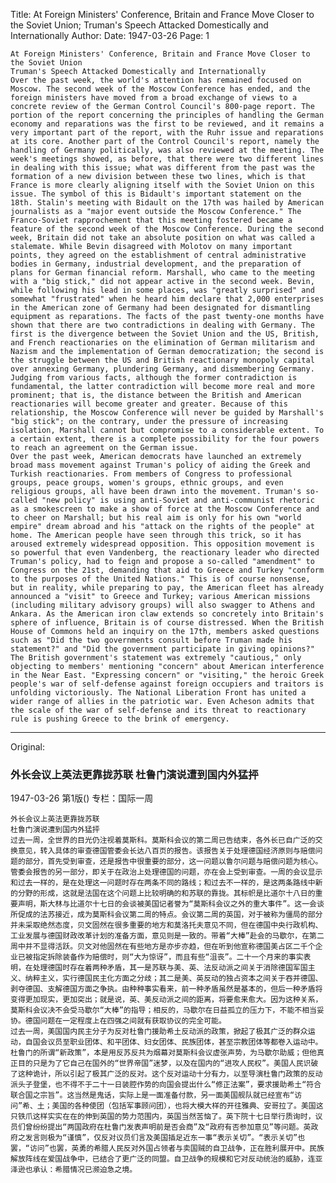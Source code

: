Title: At Foreign Ministers' Conference, Britain and France Move Closer to the Soviet Union; Truman's Speech Attacked Domestically and Internationally
Author:
Date: 1947-03-26
Page: 1

    At Foreign Ministers' Conference, Britain and France Move Closer to the Soviet Union
    Truman's Speech Attacked Domestically and Internationally
    Over the past week, the world's attention has remained focused on Moscow. The second week of the Moscow Conference has ended, and the foreign ministers have moved from a broad exchange of views to a concrete review of the German Control Council's 800-page report. The portion of the report concerning the principles of handling the German economy and reparations was the first to be reviewed, and it remains a very important part of the report, with the Ruhr issue and reparations at its core. Another part of the Control Council's report, namely the handling of Germany politically, was also reviewed at the meeting. The week's meetings showed, as before, that there were two different lines in dealing with this issue; what was different from the past was the formation of a new division between these two lines, which is that France is more clearly aligning itself with the Soviet Union on this issue. The symbol of this is Bidault's important statement on the 18th. Stalin's meeting with Bidault on the 17th was hailed by American journalists as a "major event outside the Moscow Conference." The Franco-Soviet rapprochement that this meeting fostered became a feature of the second week of the Moscow Conference. During the second week, Britain did not take an absolute position on what was called a stalemate. While Bevin disagreed with Molotov on many important points, they agreed on the establishment of central administrative bodies in Germany, industrial development, and the preparation of plans for German financial reform. Marshall, who came to the meeting with a "big stick," did not appear active in the second week. Bevin, while following his lead in some places, was "greatly surprised" and somewhat "frustrated" when he heard him declare that 2,000 enterprises in the American zone of Germany had been designated for dismantling equipment as reparations. The facts of the past twenty-one months have shown that there are two contradictions in dealing with Germany. The first is the divergence between the Soviet Union and the US, British, and French reactionaries on the elimination of German militarism and Nazism and the implementation of German democratization; the second is the struggle between the US and British reactionary monopoly capital over annexing Germany, plundering Germany, and dismembering Germany. Judging from various facts, although the former contradiction is fundamental, the latter contradiction will become more real and more prominent; that is, the distance between the British and American reactionaries will become greater and greater. Because of this relationship, the Moscow Conference will never be guided by Marshall's "big stick"; on the contrary, under the pressure of increasing isolation, Marshall cannot but compromise to a considerable extent. To a certain extent, there is a complete possibility for the four powers to reach an agreement on the German issue.
    Over the past week, American democrats have launched an extremely broad mass movement against Truman's policy of aiding the Greek and Turkish reactionaries. From members of Congress to professional groups, peace groups, women's groups, ethnic groups, and even religious groups, all have been drawn into the movement. Truman's so-called "new policy" is using anti-Soviet and anti-communist rhetoric as a smokescreen to make a show of force at the Moscow Conference and to cheer on Marshall; but his real aim is only for his own "world empire" dream abroad and his "attack on the rights of the people" at home. The American people have seen through this trick, so it has aroused extremely widespread opposition. This opposition movement is so powerful that even Vandenberg, the reactionary leader who directed Truman's policy, had to feign and propose a so-called "amendment" to Congress on the 21st, demanding that aid to Greece and Turkey "conform to the purposes of the United Nations." This is of course nonsense, but in reality, while preparing to pay, the American fleet has already announced a "visit" to Greece and Turkey; various American missions (including military advisory groups) will also swagger to Athens and Ankara. As the American iron claw extends so concretely into Britain's sphere of influence, Britain is of course distressed. When the British House of Commons held an inquiry on the 17th, members asked questions such as "Did the two governments consult before Truman made his statement?" and "Did the government participate in giving opinions?" The British government's statement was extremely "cautious," only objecting to members' mentioning "concern" about American interference in the Near East. "Expressing concern" or "visiting," the heroic Greek people's war of self-defense against foreign occupiers and traitors is unfolding victoriously. The National Liberation Front has united a wider range of allies in the patriotic war. Even Acheson admits that the scale of the war of self-defense and its threat to reactionary rule is pushing Greece to the brink of emergency.



<hr /> 

Original: 


### 外长会议上英法更靠拢苏联  杜鲁门演说遭到国内外猛抨

1947-03-26
第1版()
专栏：国际一周

    外长会议上英法更靠拢苏联
    杜鲁门演说遭到国内外猛抨
    过去一周，全世界的目光仍注视着莫斯科。莫斯科会议的第二周已告结束，各外长已自广泛的交换意见，转入具体的审查德国管委会长达八百页的报告。该报告关于处理德国经济原则与赔偿问题的部分，首先受到审查，还是报告中很重要的部分，这一问题以鲁尔问题与赔偿问题为核心。管委会报告的另一部分，即关于在政治上处理德国的问题，亦在会上受到审查。一周的会议显示和过去一样的，是在处理这一问题时存在两条不同的路线；和过去不一样的，是这两条路线中新的分野的形成，这就是法国在这个问题上比较明确的和苏联的靠拢。其标帜是比道尔十八日的重要声明，斯大林与比道尔十七日的会谈被美国记者誉为“莫斯科会议之外的重大事件”。这一会谈所促成的法苏接近，成为莫斯科会议第二周的特点。会议第二周的英国，对于被称为僵局的部分并未采取绝然态度，贝文固然在很多重要的地方和莫洛托夫意见不同，但在德国中央行政机构、工业发展与德国财政改革计划的准备方面，意见则是一致的。带着“大棒”赴会的马歇尔，在第二周中并不显得活跃。贝文对他固然在有些地方是亦步亦趋，但在听到他宣称德国美占区二千个企业已被指定拆除装备作为赔偿时，则“大为惊讶”，而且有些“沮丧”。二十一个月来的事实表明，在处理德国时存在着两种矛盾，其一是苏联与美、英、法反动派之间关于消除德国军国主义、纳粹主义，实行德国民主化方面之分歧；其二是美、英反动的独占资本之间关于吞并德国、剥夺德国、支解德国方面之争执。由种种事实看来，前一种矛盾虽然是基本的，但后一种矛盾将变得更加现实，更加突出；就是说，英、美反动派之间的距离，将要愈来愈大。因为这种关系，莫斯科会议决不会受马歇尔“大棒”的指导；相反的，马歇尔在日益孤立的压力下，不能不相当妥协。德国问题在一定程度上在四强之间就有获取协议的完全可能。
    过去一周，美国国内民主分子为反对杜鲁门援助希土反动派的政策，掀起了极其广泛的群众运动，自国会议员至职业团体、和平团体、妇女团体、民族团体，甚至宗教团体等都卷入运动中。杜鲁门的所谓“新政策”，本是用反苏反共为烟幕对莫斯科会议虚张声势，为马歇尔助威；但他真正目的只是为了它自己在国外的“世界帝国”迷梦，以及在国内的“进攻人民权”。美国人民识破了这种诡计，所以引起了极其广泛的反对。这个反对运动十分有力，以至导演杜鲁门政策的反动派头子登堡，也不得不于二十一日装腔作势的向国会提出什么“修正法案”，要求援助希土“符合联合国之宗旨”。这当然是鬼话，实际上是一面准备付款，另一面美国舰队就已经宣布“访问”希、土；美国的各种使团（包括军事顾问团），也将大模大样的开往雅典、安哥拉了。美国这只铁爪这样实实在在的伸到英国的势力范围内，英国当然苦恼了。英下院十七日举行质询时，议员们曾纷纷提出“两国政府在杜鲁门发表声明前是否会商”及“政府有否参加意见”等问题。英政府之发言则极为“谨慎”，仅反对议员们言及美国插足近东一事“表示关切”。“表示关切”也罢，“访问”也罢，英勇的希腊人民反对外国占领者与卖国贼的自卫战争，正在胜利展开中。民族解放阵线在爱国战争中，已结合了更广泛的同盟。自卫战争的规模和它对反动统治的威胁，连亚泽逊也承认：希腊情况已濒迫急之境。

